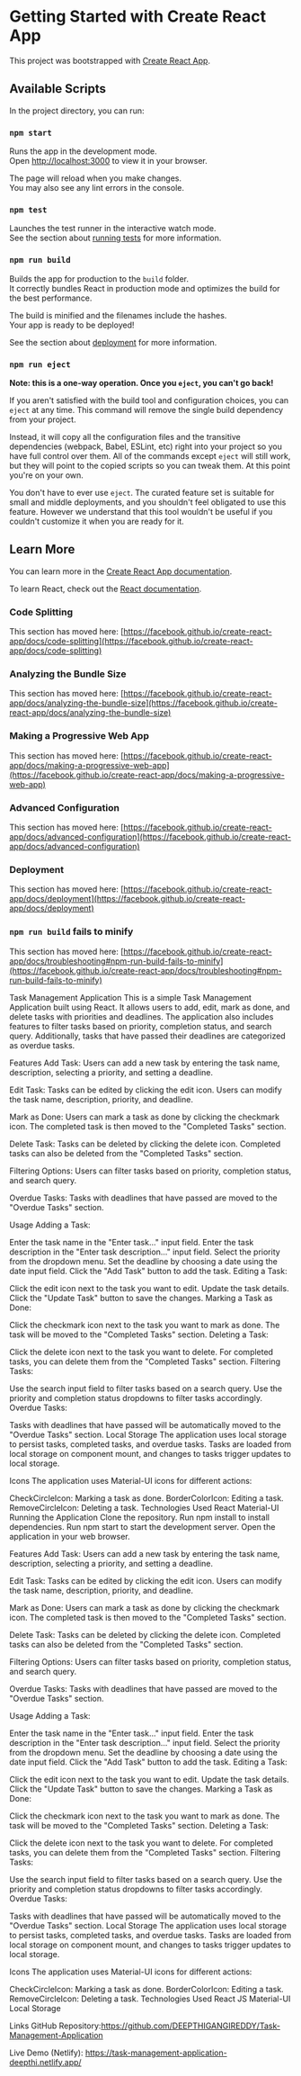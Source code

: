 # Getting Started with Create React App

This project was bootstrapped with [Create React App](https://github.com/facebook/create-react-app).

## Available Scripts

In the project directory, you can run:

### `npm start`

Runs the app in the development mode.\
Open [http://localhost:3000](http://localhost:3000) to view it in your browser.

The page will reload when you make changes.\
You may also see any lint errors in the console.

### `npm test`

Launches the test runner in the interactive watch mode.\
See the section about [running tests](https://facebook.github.io/create-react-app/docs/running-tests) for more information.

### `npm run build`

Builds the app for production to the `build` folder.\
It correctly bundles React in production mode and optimizes the build for the best performance.

The build is minified and the filenames include the hashes.\
Your app is ready to be deployed!

See the section about [deployment](https://facebook.github.io/create-react-app/docs/deployment) for more information.

### `npm run eject`

**Note: this is a one-way operation. Once you `eject`, you can't go back!**

If you aren't satisfied with the build tool and configuration choices, you can `eject` at any time. This command will remove the single build dependency from your project.

Instead, it will copy all the configuration files and the transitive dependencies (webpack, Babel, ESLint, etc) right into your project so you have full control over them. All of the commands except `eject` will still work, but they will point to the copied scripts so you can tweak them. At this point you're on your own.

You don't have to ever use `eject`. The curated feature set is suitable for small and middle deployments, and you shouldn't feel obligated to use this feature. However we understand that this tool wouldn't be useful if you couldn't customize it when you are ready for it.

## Learn More

You can learn more in the [Create React App documentation](https://facebook.github.io/create-react-app/docs/getting-started).

To learn React, check out the [React documentation](https://reactjs.org/).

### Code Splitting

This section has moved here: [https://facebook.github.io/create-react-app/docs/code-splitting](https://facebook.github.io/create-react-app/docs/code-splitting)

### Analyzing the Bundle Size

This section has moved here: [https://facebook.github.io/create-react-app/docs/analyzing-the-bundle-size](https://facebook.github.io/create-react-app/docs/analyzing-the-bundle-size)

### Making a Progressive Web App

This section has moved here: [https://facebook.github.io/create-react-app/docs/making-a-progressive-web-app](https://facebook.github.io/create-react-app/docs/making-a-progressive-web-app)

### Advanced Configuration

This section has moved here: [https://facebook.github.io/create-react-app/docs/advanced-configuration](https://facebook.github.io/create-react-app/docs/advanced-configuration)

### Deployment

This section has moved here: [https://facebook.github.io/create-react-app/docs/deployment](https://facebook.github.io/create-react-app/docs/deployment)

### `npm run build` fails to minify

This section has moved here: [https://facebook.github.io/create-react-app/docs/troubleshooting#npm-run-build-fails-to-minify](https://facebook.github.io/create-react-app/docs/troubleshooting#npm-run-build-fails-to-minify)


Task Management Application
This is a simple Task Management Application built using React. It allows users to add, edit, mark as done, and delete tasks with priorities and deadlines. The application also includes features to filter tasks based on priority, completion status, and search query. Additionally, tasks that have passed their deadlines are categorized as overdue tasks.

Features
Add Task: Users can add a new task by entering the task name, description, selecting a priority, and setting a deadline.

Edit Task: Tasks can be edited by clicking the edit icon. Users can modify the task name, description, priority, and deadline.

Mark as Done: Users can mark a task as done by clicking the checkmark icon. The completed task is then moved to the "Completed Tasks" section.

Delete Task: Tasks can be deleted by clicking the delete icon. Completed tasks can also be deleted from the "Completed Tasks" section.

Filtering Options: Users can filter tasks based on priority, completion status, and search query.

Overdue Tasks: Tasks with deadlines that have passed are moved to the "Overdue Tasks" section.

Usage
Adding a Task:

Enter the task name in the "Enter task..." input field.
Enter the task description in the "Enter task description..." input field.
Select the priority from the dropdown menu.
Set the deadline by choosing a date using the date input field.
Click the "Add Task" button to add the task.
Editing a Task:

Click the edit icon next to the task you want to edit.
Update the task details.
Click the "Update Task" button to save the changes.
Marking a Task as Done:

Click the checkmark icon next to the task you want to mark as done.
The task will be moved to the "Completed Tasks" section.
Deleting a Task:

Click the delete icon next to the task you want to delete.
For completed tasks, you can delete them from the "Completed Tasks" section.
Filtering Tasks:

Use the search input field to filter tasks based on a search query.
Use the priority and completion status dropdowns to filter tasks accordingly.
Overdue Tasks:

Tasks with deadlines that have passed will be automatically moved to the "Overdue Tasks" section.
Local Storage
The application uses local storage to persist tasks, completed tasks, and overdue tasks. Tasks are loaded from local storage on component mount, and changes to tasks trigger updates to local storage.

Icons
The application uses Material-UI icons for different actions:

CheckCircleIcon: Marking a task as done.
BorderColorIcon: Editing a task.
RemoveCircleIcon: Deleting a task.
Technologies Used
React
Material-UI
Running the Application
Clone the repository.
Run npm install to install dependencies.
Run npm start to start the development server.
Open the application in your web browser.

Features
Add Task: Users can add a new task by entering the task name, description, selecting a priority, and setting a deadline.

Edit Task: Tasks can be edited by clicking the edit icon. Users can modify the task name, description, priority, and deadline.

Mark as Done: Users can mark a task as done by clicking the checkmark icon. The completed task is then moved to the "Completed Tasks" section.

Delete Task: Tasks can be deleted by clicking the delete icon. Completed tasks can also be deleted from the "Completed Tasks" section.

Filtering Options: Users can filter tasks based on priority, completion status, and search query.

Overdue Tasks: Tasks with deadlines that have passed are moved to the "Overdue Tasks" section.

Usage
Adding a Task:

Enter the task name in the "Enter task..." input field.
Enter the task description in the "Enter task description..." input field.
Select the priority from the dropdown menu.
Set the deadline by choosing a date using the date input field.
Click the "Add Task" button to add the task.
Editing a Task:

Click the edit icon next to the task you want to edit.
Update the task details.
Click the "Update Task" button to save the changes.
Marking a Task as Done:

Click the checkmark icon next to the task you want to mark as done.
The task will be moved to the "Completed Tasks" section.
Deleting a Task:

Click the delete icon next to the task you want to delete.
For completed tasks, you can delete them from the "Completed Tasks" section.
Filtering Tasks:

Use the search input field to filter tasks based on a search query.
Use the priority and completion status dropdowns to filter tasks accordingly.
Overdue Tasks:

Tasks with deadlines that have passed will be automatically moved to the "Overdue Tasks" section.
Local Storage
The application uses local storage to persist tasks, completed tasks, and overdue tasks. Tasks are loaded from local storage on component mount, and changes to tasks trigger updates to local storage.

Icons
The application uses Material-UI icons for different actions:

CheckCircleIcon: Marking a task as done.
BorderColorIcon: Editing a task.
RemoveCircleIcon: Deleting a task.
Technologies Used
React JS
Material-UI
Local Storage

Links
GitHub Repository:https://github.com/DEEPTHIGANGIREDDY/Task-Management-Application

Live Demo (Netlify):
https://task-management-application-deepthi.netlify.app/

